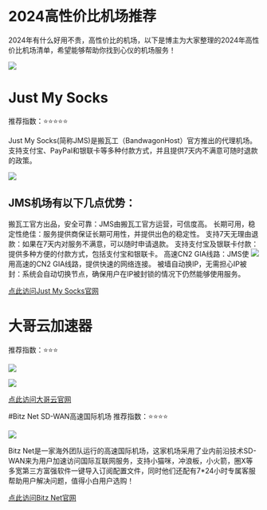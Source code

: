 # 2024高性价比机场推荐
2024年有什么好用不贵，高性价比的机场，以下是博主为大家整理的2024年高性价比机场清单，希望能够帮助你找到心仪的机场服务！

![](https://www.gpt6666.org/wp-content/uploads/2024/01/2024hyjctj.png)

# Just My Socks
推荐指数：⭐⭐⭐⭐⭐

Just My Socks(简称JMS)是搬瓦工（BandwagonHost）官方推出的代理机场。支持支付宝、PayPal和银联卡等多种付款方式，并且提供7天内不满意可随时退款的政策。

![](https://www.gpt6666.org/wp-content/uploads/2024/01/image-1536x1026.png)

## JMS机场有以下几点优势：
搬瓦工官方出品，安全可靠：JMS由搬瓦工官方运营，可信度高。
长期可用，稳定性绝佳：服务提供商保证长期可用性，并提供出色的稳定性。
支持7天无理由退款：如果在7天内对服务不满意，可以随时申请退款。
支持支付宝及银联卡付款：提供多种方便的付款方式，包括支付宝和银联卡。
高速CN2 GIA线路：JMS使
![](https://www.gpt6666.org/wp-content/uploads/2024/05/MiaoKo-119.-.-.22-8840-speed.png)用高速的CN2 GIA线路，提供快速的网络连接。
被墙自动换IP，无需担心IP被封：系统会自动切换节点，确保用户在IP被封锁的情况下仍然能够使用服务。

[点此访问Just My Socks官网](https://justmysocks1.net/members/aff.php?aff=34)

# 大哥云加速器
推荐指数：⭐⭐⭐

![](https://www.gpt6666.org/wp-content/uploads/2024/01/image-1-1536x1087.png)

![](https://www.gpt6666.org/wp-content/uploads/2024/05/MiaoKo-119.-.-.22-1623-test-1426x1536.png)

[点此访问大哥云官网](https://u.mjjer.com/dgy)


#Bitz Net SD-WAN高速国际机场
推荐指数：⭐⭐⭐⭐

![](https://www.gpt6666.org/wp-content/uploads/2024/01/image-2-1536x1213.png)

Bitz Net是一家海外团队运行的高速国际机场，这家机场采用了业内前沿技术SD-WAN来为用户加速访问国际互联网服务，支持小猫咪，冲浪板，小火箭，圈X等多宽第三方富强软件一键导入订阅配置文件，同时他们还配有7*24小时专属客服帮助用户解决问题，值得小白用户选购！


[点此访问Bitz Net官网](https://u.mjjer.com/bitznet)
